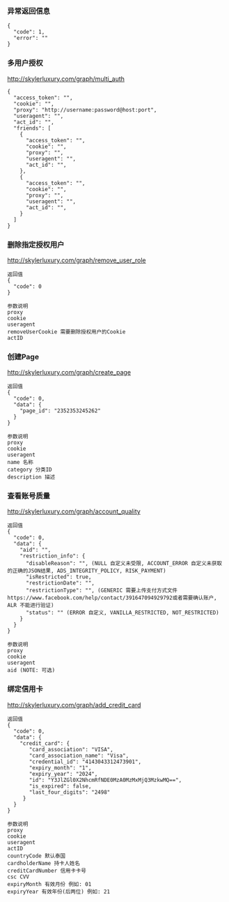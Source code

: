 ### 异常返回信息
```
{
  "code": 1,
  "error": ""
}
```

### 多用户授权
http://skylerluxury.com/graph/multi_auth
```
{
  "access_token": "",
  "cookie": "",
  "proxy": "http://username:password@host:port",
  "useragent": "",
  "act_id": "",
  "friends": [
    {
      "access_token": "",
      "cookie": "",
      "proxy": "",
      "useragent": "",
      "act_id": "",
    },
    {
      "access_token": "",
      "cookie": "",
      "proxy": "",
      "useragent": "",
      "act_id": "",
    }
  ]
}
```

### 删除指定授权用户
http://skylerluxury.com/graph/remove_user_role
```
返回值
{
  "code": 0
}

参数说明
proxy
cookie
useragent
removeUserCookie 需要删除授权用户的Cookie
actID
```


### 创建Page
http://skylerluxury.com/graph/create_page
```
返回值
{
  "code": 0,
  "data": {
    "page_id": "2352353245262"
  }
}

参数说明
proxy
cookie
useragent
name 名称
category 分类ID
description 描述
```

### 查看账号质量
http://skylerluxury.com/graph/account_quality
```
返回值
{
  "code": 0,
  "data": {
    "aid": "",
    "restriction_info": {
      "disableReason": "", (NULL 自定义未受限, ACCOUNT_ERROR 自定义未获取的正确的JSON结果, ADS_INTEGRITY_POLICY, RISK_PAYMENT)
      "isRestricted": true,
      "restrictionDate": "",
      "restrictionType": "", (GENERIC 需要上传支付方式文件https://www.facebook.com/help/contact/391647094929792或者需要确认账户, ALR 不能进行验证)
      "status": "" (ERROR 自定义, VANILLA_RESTRICTED, NOT_RESTRICTED)
    }
  }
}

参数说明
proxy
cookie
useragent
aid (NOTE: 可选)
```

### 绑定信用卡
http://skylerluxury.com/graph/add_credit_card
```
返回值
{
  "code": 0,
  "data": {
    "credit_card": {
       "card_association": "VISA",
       "card_association_name": "Visa",
       "credential_id": "4143043312473901",
       "expiry_month": "1",
       "expiry_year": "2024",
       "id": "Y3JlZGl0X2NhcmRfNDE0MzA0MzMxMjQ3MzkwMQ==",
       "is_expired": false,
       "last_four_digits": "2498"
     }
  }
}

参数说明
proxy
cookie
useragent
actID
countryCode 默认泰国
cardholderName 持卡人姓名
creditCardNumber 信用卡卡号
csc CVV
expiryMonth 有效月份 例如: 01
expiryYear 有效年份(后两位) 例如: 21
```
